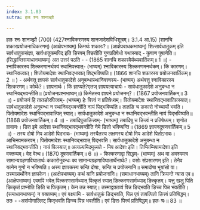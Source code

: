 ```yaml
---
index: 3.1.83
sutra: हलः श्नः शानज्झौ

---
```

 हलः श्नः शानज्झौ (700) (427श्नाविकरणस्य शानजादेशविधिशूत्रम्। 3.1.4 आ.15) (शानचि शकारप्रयोजनाधिकरणम्) (आक्षेपभाष्यम्) किमर्थः शकारः?। (आक्षेपबाधकभाष्यम्) शित्सार्वधातुकम् इति सार्वधातुकसंज्ञा, सार्वधातुकमपिद् इति ङित्त्वम् क्ङितीति गुणप्रतिषेधो यथास्याद्  -  कुषाण पुषाणेति॥ (सिद्धान्तिसमाधानभाष्यम्) अत उत्तरं पठति  -   -  (1865 शानचि शकारवैर्यथ्यवार्तिकम्॥ 1 ॥) - श्नाविकारस्य शित्करणानर्थक्यं स्थानिवत्त्वात्- (भाष्यम्) श्नाविकारस्य शित्करणमनर्थकम्। किं कारणम्। स्थानिवत्त्वात्। शितोयमादेशः स्थानिवद्भावात् शिद्भविष्यति॥ (1866 शानचि शकारस्य प्रयोजनवार्तिकम्॥ 2 ॥ ) - अर्थवत्तु ज्ञापकं सार्वधातुकादेशे अनुबन्धास्थानिवत्त्वस्य- (भाष्यम्) अर्थवत्तु श्नाविकारस्य शित्करणम्। कोर्थः?। ज्ञापनार्थः। किं ज्ञाप्यते?एतज् ज्ञापयत्याचार्यः  -  सार्वधातुकादेशे अनुबन्धा न स्थानिवद्भवन्तीति॥ (प्रयोजनप्रश्नभाष्यम्॥) किमेतस्य ज्ञापने प्रयोजनम्?। (1867 प्रयोजनवार्तिकम्॥ 3 ॥) - प्रयोजनं हि तातङोरपित्त्वम्- (भाष्यम्) हेः पित्त्वं न प्रतिषेध्यम्। पितोयमादेशः स्थानिवद्भावात्पित्स्यात्। सार्वधातुकादेशे अनुबन्धा न स्थानिवद्भवन्तीति नायं पिद्भविष्यति॥ तातङि च ङकारो नोच्चार्यो भवति। पितोयमादेशः स्थानिवद्भावात्पित् स्यात्। सार्वधातुकादेशे अनुबन्धा न स्थानिवद्भवन्तीति नायं पिद्भविष्यति॥ (1868 प्रयोजनवार्तिकम्॥ 4 ॥) - तबादिषुचाङित्त्वम्- (भाष्यम्) तबादिषु च ङित्त्वं न प्रतिषेध्यम्। शृणोत ग्रावाणः। ङित इमे आदेशा स्थानिवद्भावद्भवन्तीति नेमे ङितो भविष्यन्ति॥ (1869 ज्ञापनदूषणवार्तिकम्॥ 5 ॥) - तस्य दोषो मिप आदेशे पिदभावः- (भाष्यम्) तस्यैतस्य लक्षणस्य दोषो मिप आदेशे पितोऽभावः। आचिनवमकरवम्। पितोयमादेशः स्थानिवद्भावात् पिद्भवति। सार्वधातुकादेशे अनुबन्धा न स्थानिवद्भवन्तीति। नायं पित्स्यात्॥ अत्यल्पमिदमुच्यते  -  मिप आदेशः इति। तिप्सिम्मिपामादेशा इति वक्तव्यम्। वेद वेत्थ॥ (1870 दूषणवार्तिकम्॥ 6 ॥) - कित्करणाद्वा सिद्धम्- (भाष्यम्) अथ वा अवश्यमत्र सामान्यग्रहणाविघातार्थः ककारोनुबन्धः क्व सामान्यग्रहणाविघातार्थेनार्थः?। वसोः संप्रसारणम् इति। तेनैव यत्नेन गुणो न भविष्यति॥ अस्य ज्ञापकस्य सन्ति दोषाः, सन्ति च प्रयोजनानि॥ समादोषा भूयांसो वा। तस्मान्नार्थोनेन ज्ञापकेन। (आक्षेपभाष्यम्) कथं यानि प्रयोजनानि। (समाधानभाष्यम्) तानि क्रियन्ते न्यास एव॥ (आक्षेपभाष्यम्) एवमपि भवेत् पित्करणसार्मथ्यात् पित्कृतं स्यात् ङित्करणसार्मथ्याद् ङित्कृतम्। यत्तु खलु पिति ङित्कृतं प्राप्नोति ङिति च पित्कृतम्। केन तन्न स्यात्। तस्माद्वक्तव्यं पिन्न ङिद्भवति ङिच्च पिन्न भवतीति। (समाधानभाष्यम्) न वक्तव्यम्। एवं वक्ष्यामि  -  सार्वधातुकं ङिद्भवति, पिन्न एवं तावत्पितो ङित्त्वं प्रतिषिद्धम्। ततः  -  -असंयोगाल्लिट् किद्भवति ङिच्च पिन्न भवतीति। एवं ङितः पित्त्वं प्रतिषिद्धम्॥ हलः श्रः॥ 83 ॥ 